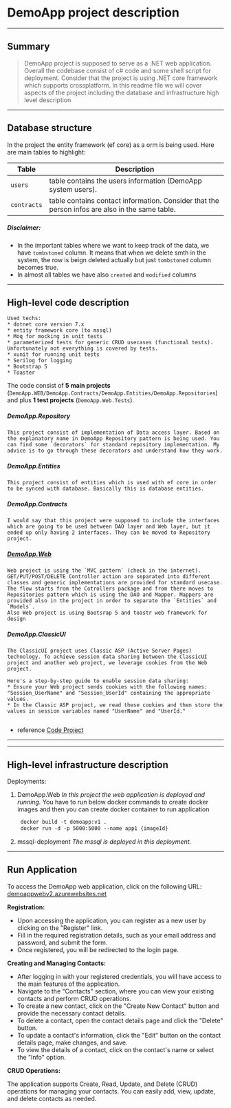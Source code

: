 # DemoApp project description

---

## Summary
> DemoApp project is supposed to serve as a .NET web application.
Overall the codebase consist of c# code and some shell script for deployment.
 Consider that the project is using .NET core framework which supports crossplatform. In this readme file we will cover aspects of the project including the database and infrastructure high level description

---

## Database structure
In the project the entity framework (ef core) as a orm is being used.
Here are main tables to highlight:

| Table | Description |
| ------ | ------ |
| `users` | table contains the users information (DemoApp system users).  
| `contracts` | table contains contact information. Consider that the person infos are also in the same table. |


##### Disclaimer:
* In the important tables where we want to keep track of the data, we have `tombstoned` column. It means that when we delete smth in the system, the row is beign deleted actually but just `tombstoned` column becomes true.
* In almost all tables we have also `created` and `modified` columns

---

## High-level code description

```
Used techs:
* dotnet core version 7.x
* entity framework core (to mssql)
* Moq for mocking in unit tests
* parameterized tests for generic CRUD usecases (functional tests). Unfortunately not everything is covered by tests.
* xunit for running unit tests
* Serilog for logging
* Bootstrap 5
* Toaster 
```

The code consist of **5 main projects** (`DemoApp.WEB/DemoApp.Contracts/DemoApp.Entities/DemoApp.Repositories`) and plus **1 test projects** (`DemoApp.Web.Tests`).

##### DemoApp.Repository
```
This project consist of implementation of Data access layer. Based on the explanatory name in DemoApp Repository pattern is being used. You can find some `decorators` for standard repository implementation. My advice is to go through these decorators and understand how they work.
```
##### DemoApp.Entities
```
This project consist of entities which is used with ef core in order to be synced with database. Basically this is database entities.
```
##### DemoApp.Contracts
```
I would say that this project were supposed to include the interfaces which are going to be used between DAO layer and Web layer, but it ended up only having 2 interfaces. They can be moved to Repository project.
```
##### [DemoApp.Web](https://demoappwebv2.azurewebsites.net/)
```
Web project is using the `MVC pattern` (check in the internet). GET/PUT/POST/DELETE Controller action are separated into different classes and generic implementations are provided for standard usecase.
The flow starts from the Cotrollers package and from there moves to Repositories pattern which is using the DAO and Mapper. Mappers are provided also in the project in order to separate the `Entities` and `Models`.
Also Web project is using Bootsrap 5 and toastr web framework for design 

```
##### DemoApp.ClassicUI
```
The ClassicUI project uses Classic ASP (Active Server Pages) technology. To achieve session data sharing between the ClassicUI project and another web project, we leverage cookies from the Web project.

Here's a step-by-step guide to enable session data sharing:
* Ensure your Web project sends cookies with the following names: "Session_UserName" and "Session_UserId" containing the appropriate values.
* In the Classic ASP project, we read these cookies and then store the values in session variables named "UserName" and "UserId."
 

```
 * reference [Code Project ](https://www.codeproject.com/Articles/30723/Handle-session-variable-problems-between-classic-A)
---


---

## High-level infrastructure description

Deployments: 
1. DemoApp.Web
*In this project the web application is deployed and running.*
You have to run below docker commands to create docker images and then you can create docker container to run application

   ```dockerfile
    docker build -t demoapp:v1 .
    docker run -d -p 5000:5000 --name app1 {imageId}
    ```


2. mssql-deployment
*The mssql is deployed in this deployment.*

---
## Run Application
To access the DemoApp web application, click on the following URL: 
[demoappwebv2.azurewebsites.net](https://demoappwebv2.azurewebsites.net/)

**Registration:**
* Upon accessing the application, you can register as a new user by clicking on the "Register" link.
* Fill in the required registration details, such as your email address and password, and submit the form.
* Once registered, you will be redirected to the login page.

**Creating and Managing Contacts:**
* After logging in with your registered credentials, you will have access to the main features of the application.
* Navigate to the "Contacts" section, where you can view your existing contacts and perform CRUD operations.
* To create a new contact, click on the "Create New Contact" button and provide the necessary contact details.
* To delete a contact, open the contact details page and click the "Delete" button.
* To update a contact's information, click the "Edit" button on the contact details page, make changes, and save.
* To view the details of a contact, click on the contact's name or select the "Info" option.


**CRUD Operations:**

The application supports Create, Read, Update, and Delete (CRUD) operations for managing your contacts. You can easily add, view, update, and delete contacts as needed.